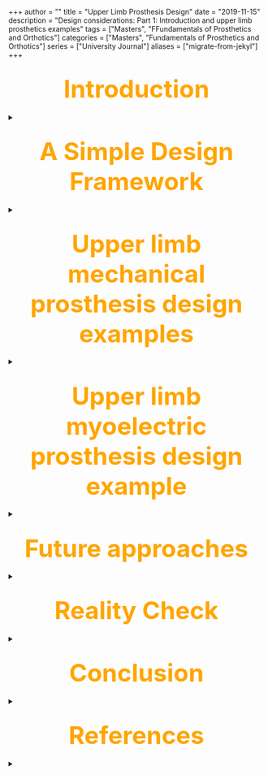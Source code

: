+++
author = ""
title = "Upper Limb Prosthesis Design"
date = "2019-11-15"
description = "Design considerations: Part 1: Introduction and upper limb prosthetics examples"
tags = ["Masters", "FFundamentals of Prosthetics and Orthotics"]
categories = ["Masters", "Fundamentals of Prosthetics and Orthotics"]
series = ["University Journal"]
aliases = ["migrate-from-jekyl"]
+++

<font size="+7" color="orange"><center> Introduction  </center></font>  
---

<details>
  <summary></summary>

### <mark>Physical Properties of a Prosthetic Foot</mark>

- Un-deformed shape
- Mass
- Spring properties (conserves energy)
- Damping properties (dissipates energy)

The first challenge for designers is how to define the desired values for these properties, then to design a product to realise them

<br>

### <mark>Engineering design process in the automotive/aerospace industry</mark>

1. Concept Exploration
2. Requirements Definition
3. Design Synthesis
4. Virtual Prototyping
5. Construct and Test

{{<figure src="/Prosthetics/process.jpg" position="center" style="border-radius: 8px;">}}

<br>

### <mark>Design Challenges</mark>

- Difficult to define requirements
- Construction and testing is very slow
- Limited detailed engineering standards for design characteristics
- Very limited real world data
- Multiple terrains to characterise
- Most studies compare specific prosthetic designs without a model to characterise their mechanical properties
- Designs may change faster than clinical trails can be completed

---

<br><br>

</details>

<font size="+7" color="orange"><center> A Simple Design Framework  </center></font>  
---

<details>
  <summary></summary>

**Model:** 

- Amputee independent prosthesis properties (AIPP). 
- Mechanical properties of the prosthesis which directly influence comfort and performance
- e.g. AiPP model -> Major M, Twiste M, Kenney LPJ, Howard D. Amputee Independent Prosthesis Properties – A New Model for Description and Measurement. J Biomech 2011; 44(14): 2572-2575 

<br>

**Studies:** 

- Studies of amputee comfort and performance
- e.g. Hansen and Gard studies
- e.g. AIPP Performance studies

<br>

### <mark>Remaining Challenges</mark>

- The AIPP-based studies are not very common, and subject numbers generally low

- Internationally agreed standards on how to characterise AIPP are needed

- Better simulation models are needed to speed up early stages

- Collaborations needed to collect larger data sets and speed up innovation

- Characterisation of the foot and ankle now better understood, but what about other issues?

---

<br><br>

</details>

<font size="+7" color="orange"><center> Upper limb mechanical prosthesis design examples</center></font>  
---

<details>
  <summary></summary>

### <mark>Upper limb Prostheses</mark>


- Designed to replace the function and appearance of part of the upper limb

- Very challenging specification
    - Many degrees of freedom (hand has 27 degrees of freedom alone)
    - Sensory feedback core part of function
    - Requirement for low cognitive demand (much of natural hand control comes from spinal level)
    - Cosmetically acceptable (ideally mimicking upper limb appearance?)
    - Comfortable

<br>

- [Example 1](http://www.upperlimbprosthetics.info/index.php?p=1_9_Body-Powered)

- [Example 2](https://www.ottobockus.com)

{{<figure src="/Prosthetics/upper.jpg" position="center" style="border-radius: 8px;" caption="Maat B. et al. Passive prosthetic hands and tools: A literature review. Pros Orthot Int 42(1): 66-74, 2017" captionPosition="center" captionStyle="color: white;" >}}

<br>

### <mark>How to describe the physical properties of a mechanical upper limb prosthesis?</mark>

- Mass properties?
- Aperture of the end effector?
- Mechanical efficiency of the transmission?
- Mechanics of the harness?
- Cable length and path?

---

<br><br>

</details>

<font size="+7" color="orange"><center> Upper limb myoelectric prosthesis design example</center></font>  
---

<details>
  <summary></summary>

### <mark>How well do current myoelectric prostheses perform?</mark>

- Very little data 
- Studies include very small participant numbers
- Studies limited by lack of intact control groups
- Self report of real world usage suggests poor levels of use and high levels of ‘rejection’   
- The (very) few clinical studies of myo hands have tended to focus on a comparison between devices without any characterisation of the devices themselves (‘Hand A vs Hand B’ studies)

<br>

### <mark>Developing a simple model of a myoelectric prosthesis</mark>

**3 parameter model:**

- Uncertainty arising from poor electrode contact (uncertainty in feedforward control)
- Delay in response of hand to EMG signal onset
- Skill in controlling EMG signal

<br>

### <mark>Assessing uncertainty</mark>

Two metrics of uncertainty:

- Difference in number of unwanted activations and  unwanted non-activations during reaction time tests (socket vs no socket condition)
- Difference in spread of reaction time performance (socket vs no socket condition)

<br>

### <mark>Clinical measures of performance</mark>

The mostly highly rated performance measures included: 

- Activities Measure for Upper Limb Amputees, 
- University of New Brunswick Test of Prosthetic Skill and Spontaneity,
- Box and Block Test, 
- modified Jebsen-Taylor Hand Function test light and heavy cans tests. 

<br>

Most highly rated self-report measures were@

- DASH, 
- Patient Rated Wrist Evaluation, 
- QuickDASH and Hand Assessment Tool (HAT), 
- International Osteoporosis Foundation Quality of Life Questionnaire
- Patient Rated Wrist Evaluation Functional Recovery subscale.

<br>

### <mark>How should we characterise ‘performance’?</mark>

- Self-report – captures, for example, the range of activities performed using a prosthesis, but subject to bias and recall errors. Based on an assumption that more tasks =  better…?

- Observing a defined set of tasks – defined set needed to allow comparison between subjects

- Timing of performance of tasks – reasonable assumption that faster = more skilled, but this only reflects one facet of skill?

- Unilateral amputees will often choose to use their intact limb alone perform tasks. How can we capture this?.... more on this, later...

<br>

### <mark>Our choice of performance measures</mark>

**<mark>Task Duration</mark>**

Faster performance has consistently been linked to higher functionality. 

> Light et al. (2002); Archives of Physical Medicine and Rehabilitation

<br>

**<mark>Movement Variability</mark>**

Higher levels of prosthesis experience correlate with lower levels of variability

> Major et al. (2014); Journal of NeuroEngineering and Rehabilitation

> Major et al. (2015); 39th Annual Conference of the American Society of Biomechanics

<br>

**<mark>Hand Aperture Profile</mark>**

Prosthesis users demonstrate a plateau between hand opening and closing not seen in control subjects suggesting limited control over hand speed.

> Bouwsema et al. (2010); Clinical Biomechanics

<br>

**<mark>Gaze Behaviour</mark>**

Increased time spent looking at the hand suggests uncertainty as to the state of the hand

> Bouwsema et al. (2010); Clinical Biomechanics
Sobuh et al. (2014); Journal of NeuroEngineering and Rehabilitation 

<br>

**<mark>How to characterise use?</mark>**

- An arm with a prosthetic limb is impaired with respect to the intact limb

- Implicit assumption may be that the better the prosthesis… or the performance of the user with their prosthesis?, the more it will be used in everyday life.

- Promising metrics:
    - Periods the prosthesis is worn
    - Balance of activity between the prosthetic and intact arm

<br>

Affected limb/prosthesis:

- 3 axis acceleration data, typically sampled 30 times/second
- Signals processed to calculate activity counts (over 1 minute epochs)
- Magnitude (resultant) of 3 activity count values calculated

<br>

Unaffected limb:

- 3 axis acceleration data, typically sampled 30 times/second
- Signals processed to calculate activity counts (over 1 minute epochs)
- Magnitude (resultant) of 3 activity count values calculated

{{<figure src="/Prosthetics/percentage.jpg" position="center" style="border-radius: 8px;" caption="Percentage contribution of dominant arm to activity for each minute of data" captionPosition="center" captionStyle="color: white;" >}}

---

<br><br>

</details>

<font size="+7" color="orange"><center> Future approaches</center></font>  
---

<details>
  <summary></summary>

### <mark>Big data</mark>

- New technologies coming through at a rapid pace
- Clinical evidence is not keeping pace
- How should we address this?
- Big data on real world use – perhaps the ‘acid test’ for any prosthesis?
    - The more advanced upper limb prosthetic devices (e.g. i-limb) are already logging data on usage, but the data are not being (widely?) shared.  
    - One way forward might to develop industry standards on how/what data should be routinely collected (and made available)?

---

<br><br>

</details>

<font size="+7" color="orange"><center> Reality Check</center></font>  
---

<details>
  <summary></summary>

### <mark>Access to these technologies</mark>

The World Health Organization (WHO) estimates that more than one billion people are in need of one or more assistive products. The majority of these are older people
and people with disabilities. With populations ageing and a rise in noncommunicable diseases, the number of people needing assistive products is projected to increase to beyond two billion by 2050.However, only one in ten people in need currently have access to assistive technology…..

<br>

### <mark>Costs of new prosthetic tech</mark>

- Cost of devices averages around £46k
- Majority of amputees can't access this technology
- The industry currently remains limited and specialised

---

<br><br>

</details>

<font size="+7" color="orange"><center>Conclusion</center></font>  
---

<details>
  <summary></summary>

- To design improved prostheses start by understanding the limitations with existing devices 
- Models for characterisation of device properties are very useful, providing:
    - A framework to define the desired properties, guiding design efforts
    - We can use correlations between AIPP and performance measures to develop a design spec
    - A framework with which to interpret clinical results across studies
    - Longevity for clinical studies of devices

<br>

- Better standards both for representing properties of prostheses, and formalising the design process, are required
- Real-world studies help to highlight the real value of a given device to the users

---

<br><br>

</details>

<font size="+7" color="orange"><center> References</center></font>  
---

<details>
  <summary></summary>

### <mark>Lower limb prosthetics and design</mark>

- Major, M.J., et al., Amputee Independent Prosthesis Properties--a new model for description and measurement. J Biomech, 2011. 44(14): p. 2572-5

- Major, M.J., et al., Stance phase mechanical characterization of transtibial prostheses distal to the socket: a review. J Rehabil Res Dev, 2012. 49(6): p. 815-29.

- Major, M.J., et al., The effects of prosthetic ankle stiffness on ankle and knee kinematics, prosthetic limb loading, and net metabolic cost of trans-tibial amputee gait. Clin Biomech (Bristol, Avon), 2014. 29(1): p. 98-104.

- Major, M.J., et al., The effects of prosthetic ankle stiffness on stability of gait in people with transtibial amputation. J Rehabil Res Dev, 2016. 53(6): p. 839-85

- Major M.J.  et al. Considering passive mechanical properties and patient user motor performance in lower limb prosthesis design optimization to enhance rehabilitation outcomes. Phys Ther Rev 22(3-4):p.1-15

<br>

### <mark>Upper limb prosthetics and design</mark>

- Bongers, R. et al., Bernstein’s levels of construction of movements applied to upper limb prosthetics. J Pros Orthot, 2012. 24: p.67-76

- Chadwell, A., et al., The Reality of Myoelectric Prostheses: Understanding What Makes These Devices Difficult for Some Users to Control. Front Neurorobot, 2016. 10: p. 7.

- Thies, S.B., et al., Skill assessment in upper limb myoelectric prosthesis users: Validation of a clinically feasible method for characterising upper limb temporal and amplitude variability during the performance of functional tasks. Med Eng Phys, 2017. 47: p. 137-143.

- Chadwell, A., et al., Visualisation of upper limb activity using spirals: A new approach to the assessment of daily prosthesis usage. Prosthet Orthot Int, 2018. 42(1): p. 37-44.

- Chadwell A, et al.. Upper limb activity in myoelectric prosthesis users is biased towards the intact limb and appears unrelated to goal-directed task performance. Scientific Reports (Nature), 2018. 8(1): p.11084

- Chadwell A, et al.. Upper limb activity of twenty myoelectric prosthesis users and twenty healthy anatomically intact adults.. Scientific Data (Nature), 2019. 6(1):p.199

</details>